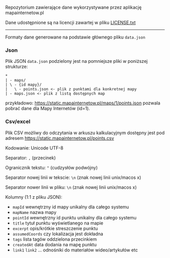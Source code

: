 Repozytorium zawierające dane wykorzystywane przez aplikację mapainternetow.pl

Dane udostępnione są na licencji zawartej w pliku [LICENSE.txt](LICENSE.txt)

---

Formaty dane generowane na podstawie głównego pliku `data.json`

### Json

Plik JSON `data.json` podzielony jest na pomniejsze pliki w poniższej strukturze:
```
*
| - maps/
| \ - {id mapy}/
|   \ - points.json <- plik z punktami dla konkretnej mapy
| - maps.json <- plik z listą dostępnych map
```
przykładowo: https://static.mapainternetow.pl/maps/1/points.json pozwala pobrać dane dla Mapy Internetów (id=1).

### Csv/excel

Plik CSV możliwy do odczytania w arkuszu kalkulacyjnym dostępny jest pod adresem
https://static.mapainternetow.pl/points.csv

Kodowanie: Unicode UTF-8

Separator: `,` (przecinek)

Ogranicznik tekstu: `"` (cudzysłów podwójny)

Separator nowej linii w tekscie: `\n` (znak nowej linii unix/macos x)

Separator nower linii w pliku: `\n` (znak nowej linii unix/macos x)

Kolumny (1:1 z pliku JSON):
- `mapId` wewnętrzny id mapy unikalny dla całego systemu
- `mapName` nazwa mapy
- `pointId` wewnętrzny id punktu unikalny dla całego systemu
- `title` tytuł punktu wyświetlanego na mapie
- `excerpt` opis/krótkie streszczenie punktu
- `assumedCoords` czy lokalizacja jest dokładna
- `tags` lista tagów oddzielona przecinkiem
- `createdAt` data dodania na mapę punktu
- `link1` `link2` ... odnośniki do materiałów wideo/artykułów etc
